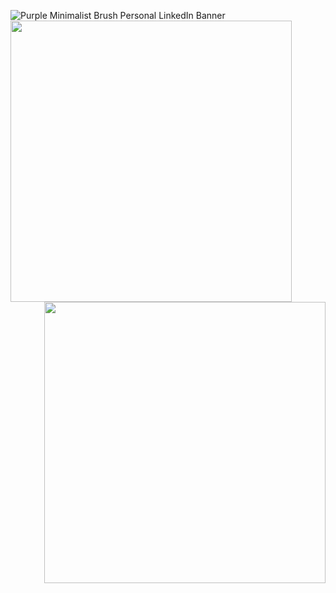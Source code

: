 ![Purple Minimalist Brush Personal LinkedIn Banner](https://user-images.githubusercontent.com/72257400/147883960-a9234356-e0e4-429a-9c42-86dba6434c1d.gif)
<img align="left" width="450" height="450" src="https://user-images.githubusercontent.com/72257400/147908642-eda7a7e6-be64-4e1f-a95f-22cdd965415b.png"><img align="right" width="450" height="450" src="https://user-images.githubusercontent.com/72257400/147908651-510b7651-2db0-4746-8f96-c194bb452e1d.png">





<!--
**yatharthagr7/yatharthagr7** is a ✨ _special_ ✨ repository because its `README.md` (this file) appears on your GitHub profile.

Here are some ideas to get you started:

- 🔭 I’m currently working on ...
- 🌱 I’m currently learning ...
- 👯 I’m looking to collaborate on ...
- 🤔 I’m looking for help with ...
- 💬 Ask me about ...
- 📫 How to reach me: ...
- 😄 Pronouns: ...
- ⚡ Fun fact: ...
-->
